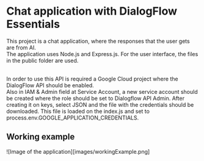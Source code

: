 # Chat application with DialogFlow Essentials

This project is a chat application, where the responses that the user gets are from AI. <br>
The application uses Node.js and Express.js. For the user interface, the files in the public folder are used. <br> <br>

In order to use this API is required a Google Cloud project where the DialogFlow API should be enabled. <br>
Also in IAM & Admin field at Service Account, a new service account should be created where the role should be set to Dialogflow API Admin. After creating it on keys, select JSON and the file with the credentials should be downloaded. This file is loaded on the index.js and set to process.env.GOOGLE_APPLICATION_CREDENTIALS. <br>

## Working example

![Image of the application][images/workingExample.png]

